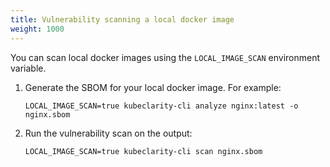 ```yaml
---
title: Vulnerability scanning a local docker image
weight: 1000
---
```


You can scan local docker images using the `LOCAL_IMAGE_SCAN` environment variable.

1. Generate the SBOM for your local docker image. For example:

    ```shell
    LOCAL_IMAGE_SCAN=true kubeclarity-cli analyze nginx:latest -o nginx.sbom
    ```

1. Run the vulnerability scan on the output:

    ```shell
    LOCAL_IMAGE_SCAN=true kubeclarity-cli scan nginx.sbom
    ```
